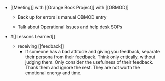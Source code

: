 - [[Meeting]] with [[Orange Book Project]] with [[OBMOD]]
	 - Back up for errors is manual OBMOD entry

	 - Talk about Operational Issues and help desk SOPs

- #[[Lessons Learned]]
	 - receiving [[feedback]]
		 - If someone has a bad attitude and giving you feedback, separate their persona from their feedback. Think only critically, without judging them. Only consider the usefulness of their feedback. Thank them and ignore the rest. They are not worth the emotional energy and time. 
